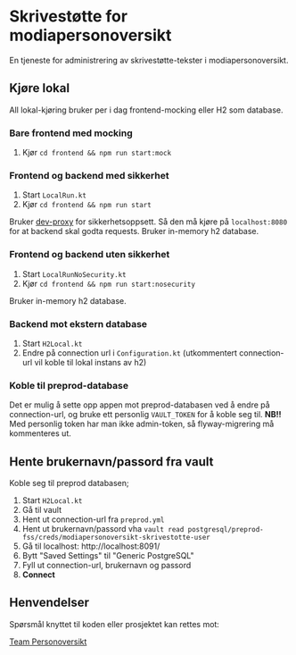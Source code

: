 # Skrivestøtte for modiapersonoversikt
En tjeneste for administrering av skrivestøtte-tekster i modiapersonoversikt.

## Kjøre lokal
All lokal-kjøring bruker per i dag frontend-mocking eller H2 som database.

### Bare frontend med mocking
1. Kjør `cd frontend && npm run start:mock`

### Frontend og backend med sikkerhet
1. Start `LocalRun.kt`
2. Kjør `cd frontend && npm run start`

Bruker [dev-proxy](https://github.com/navikt/dev-proxy) for sikkerhetsoppsett. Så den må kjøre på `localhost:8080` for at backend skal godta requests.
Bruker in-memory h2 database.

### Frontend og backend uten sikkerhet
1. Start `LocalRunNoSecurity.kt`
2. Kjør `cd frontend && npm run start:nosecurity`

Bruker in-memory h2 database.

### Backend mot ekstern database

1. Start `H2Local.kt`
2. Endre på connection url i `Configuration.kt` (utkommentert connection-url vil koble til lokal instans av h2)

### Koble til preprod-database
Det er mulig å sette opp appen mot preprod-databasen ved å endre på connection-url, og bruke ett personlig `VAULT_TOKEN`
for å koble seg til. **NB!!** Med personlig token har man ikke admin-token, så flyway-migrering må kommenteres ut.   

## Hente brukernavn/passord fra vault
Koble seg til preprod databasen;
1. Start `H2Local.kt`
2. Gå til vault
3. Hent ut connection-url fra `preprod.yml`
4. Hent ut brukernavn/passord vha `vault read postgresql/preprod-fss/creds/modiapersonoversikt-skrivestotte-user`
5. Gå til localhost: http://localhost:8091/ 
6. Bytt "Saved Settings" til "Generic PostgreSQL"
7. Fyll ut connection-url, brukernavn og passord
8. **Connect** 


## Henvendelser
Spørsmål knyttet til koden eller prosjektet kan rettes mot:

[Team Personoversikt](https://github.com/navikt/info-team-personoversikt)
